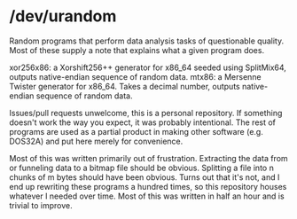 # /dev/urandom

Random programs that perform data analysis tasks of questionable quality. Most of these supply a note that explains what a given program does.

xor256x86: a Xorshift256++ generator for x86_64 seeded using SplitMix64, outputs native-endian sequence of random data.
mtx86: a Mersenne Twister generator for x86_64. Takes a decimal number, outputs native-endian sequence of random data.

Issues/pull requests unwelcome, this is a personal repository. If something doesn't work the way you expect, it was probably intentional.
The rest of programs are used as a partial product in making other software (e.g. DOS32A) and put here merely for convenience.

Most of this was written primarily out of frustration. Extracting the data from or funneling data to a bitmap file should be obvious. Splitting a file into n chunks of m bytes should have been obvious. Turns out that it's not, and I end up rewriting these programs a hundred times, so this repository houses whatever I needed over time. Most of this was written in half an hour and is trivial to improve.
